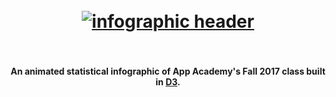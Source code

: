 <h1 align="center">
  <br>
  <a href="https://pconde705.github.io/Fall-2017-Infographic/"><img src="https://res.cloudinary.com/lopopoa2/image/upload/v1512754121/Screen_Shot_2017-12-08_at_9.27.10_AM_yjzigm.png" alt="infographic header"></a>
  <br>
  <!-- Fall 2017 Infrographic -->
  <br>
</h1>

<h4 align="center">An animated statistical infographic of App Academy's Fall 2017 class built in <a href="https://d3js.org/" target="_blank">D3</a>.</h4>

